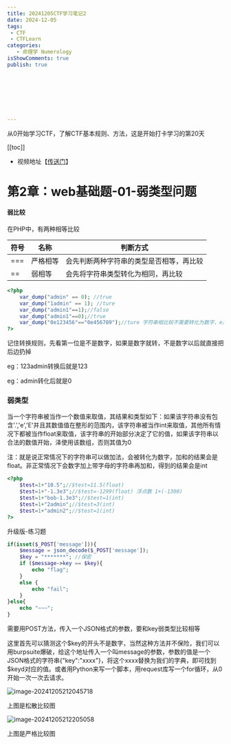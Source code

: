 ```yaml
---
title: 20241205CTF学习笔记2
date: 2024-12-05
tags:
 - CTF
 - CTFLearn
categories:
   - 命理学 Numerology
isShowComments: true
publish: true








---
```


<Boxx/>

从0开始学习CTF，了解CTF基本规则、方法，这是开始打卡学习的第20天

[[toc]]

- 视频地址【[传送门](https://www.bilibili.com/video/BV1Lh411F7s8/)】

<!-- more -->

# 第2章：web基础题-01-弱类型问题

#### 弱比较

在PHP中，有两种相等比较

| 符号 | 名称     | 判断方式                                 |
| ---- | -------- | ---------------------------------------- |
| ===  | 严格相等 | 会先判断两种字符串的类型是否相等，再比较 |
| ==   | 弱相等   | 会先将字符串类型转化为相同，再比较       |

```php
<?php
	var_dump("admin" == 0); //true
	var_dump("1admin" == 1); //ture
	var_dump("admin1"==1);//false
	var_dump("admin1"==0);//true
	var_dump("0e123456"=="0e456789");//ture 字符串相比较不需要转化为数字，e是科学计数法，意思0*10多少次方
?>
```

记住转换规则，先看第一位是不是数字，如果是数字就转，不是数字以后就直接把后边扔掉

eg：123admin转换后就是123

eg：admin转化后就是0

### 弱类型

当一个字符串被当作一个数值来取值，其结果和类型如下：如果该字符串没有包含'.','e','E'并且其数值值在整形的范围内，该字符串被当作int来取值，其他所有情况下都被当作float来取值，该字符串的开始部分决定了它的值，如果该字符串以合法的数值开始，泽使用该数组，否则其值为0

注：就是说正常情况下的字符串可以做加法，会被转化为数字，加和的结果会是float。非正常情况下会数字加上带字母的字符串再加和，得到的结果会是int

```php
<?php
	$test=1+"10.5";//$test=11.5(float)
	$test=1+"-1.3e3";//$test=-1299(float) 浮点数 1+(-1300)
	$test=1+"bob-1.3e3";//$test=1(int)
	$test=1+"2admin";//$test=3(int)
	$test=1+"admin2";//$test=1(int)
?>
```

升级版-练习题

```php
if(isset($_POST['message'])){
    $message = json_decode($_POST['message']);
    $key = "*******"; //保密
    if ($message->key == $key){
		echo "flag";
    }
    else {
        echo "fail";
    }
}else{
    echo "~~~";
}
```

需要用POST方法，传入一个JSON格式的参数，要和key弱类型比较相等

这里首先可以猜测这个$key的开头不是数字，当然这种方法并不保险，我们可以用burpsuite爆破，给这个地址传入一个叫message的参数，参数的值是一个JSON格式的字符串{"key":"xxxx"}，将这个xxxx替换为我们的字典，即可找到$keyd对应的值。或者用Python来写一个脚本，用request库写一个for循环，从0开始一次一次去请求。

![image-20241205212045718](/img/ctfLearn/image-20241205212045718.png)

上图是松散比较图

![image-20241205212205058](/img/ctfLearn/image-20241205212205058.png)

上图是严格比较图